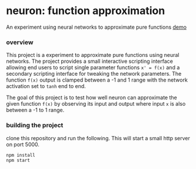 # neuron: function approximation

An experiment using neural networks to approximate pure functions [demo](https://sinclairzx81.github.io/neuron-function-approximation/)

### overview

This project is a experiment to approximate pure functions using neural networks. The project
provides a small interactive scripting interface allowing end users to script single parameter 
functions ```x' = f(x)``` and a secondary scripting interface for tweaking the network 
parameters. The function ```f(x)``` output is clamped between a -1 and 1 range with the network
activation set to ```tanh``` end to end.

The goal of this project is to test how well neuron can approximate the given function ```f(x)``` by
observing its input and output where input ```x``` is also between a -1 to 1 range.

###  building the project

clone this repository and run the following. This will start a small http server on port 5000.

```
npm install
npm start
```